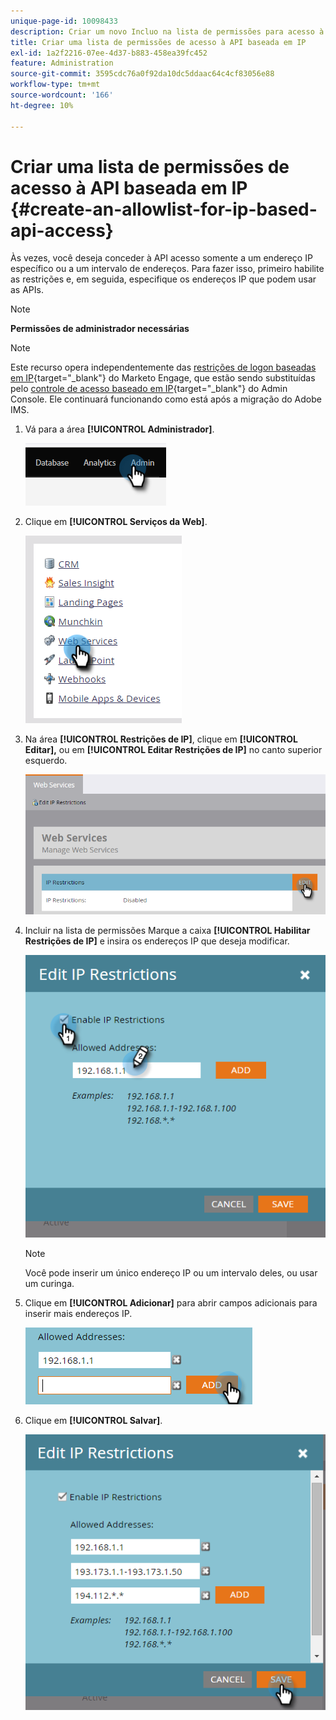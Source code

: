 ```yaml
---
unique-page-id: 10098433
description: Criar um novo Incluo na lista de permissões para acesso à API com base em IP - Documentação do Marketo - Documentação do produto
title: Criar uma lista de permissões de acesso à API baseada em IP
exl-id: 1a2f2216-07ee-4d37-b883-458ea39fc452
feature: Administration
source-git-commit: 3595cdc76a0f92da10dc5ddaac64c4cf83056e88
workflow-type: tm+mt
source-wordcount: '166'
ht-degree: 10%

---
```


# Criar uma lista de permissões de acesso à API baseada em IP {#create-an-allowlist-for-ip-based-api-access}

Às vezes, você deseja conceder à API acesso somente a um endereço IP específico ou a um intervalo de endereços. Para fazer isso, primeiro habilite as restrições e, em seguida, especifique os endereços IP que podem usar as APIs.

>[!NOTE]
>
>**Permissões de administrador necessárias**

>[!NOTE]
>
>Este recurso opera independentemente das [restrições de logon baseadas em IP](https://experienceleague.adobe.com/pt-br/docs/marketo/using/product-docs/administration/settings/restrict-marketo-logins-based-on-ip){target="_blank"} do Marketo Engage, que estão sendo substituídas pelo [controle de acesso baseado em IP](https://helpx.adobe.com/br/enterprise/using/ip-based-access.html){target="_blank"} do Admin Console. Ele continuará funcionando como está após a migração do Adobe IMS.

1. Vá para a área **[!UICONTROL Administrador]**.

   ![](assets/create-an-allowlist-for-ip-based-api-access-1.png)

1. Clique em **[!UICONTROL Serviços da Web]**.

   ![](assets/create-an-allowlist-for-ip-based-api-access-2.png)

1. Na área **[!UICONTROL Restrições de IP]**, clique em **[!UICONTROL Editar],** ou em **[!UICONTROL Editar Restrições de IP]** no canto superior esquerdo.

   ![](assets/create-an-allowlist-for-ip-based-api-access-3.png)

1. Incluir na lista de permissões Marque a caixa **[!UICONTROL Habilitar Restrições de IP]** e insira os endereços IP que deseja modificar.

   ![](assets/create-an-allowlist-for-ip-based-api-access-4.png)

   >[!NOTE]
   >
   >Você pode inserir um único endereço IP ou um intervalo deles, ou usar um curinga.

1. Clique em **[!UICONTROL Adicionar]** para abrir campos adicionais para inserir mais endereços IP.

   ![](assets/create-an-allowlist-for-ip-based-api-access-5.png)

1. Clique em **[!UICONTROL Salvar]**.

   ![](assets/create-an-allowlist-for-ip-based-api-access-6.png)

